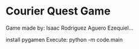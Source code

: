 # Courier Quest Game
Game made by:
Isaac Rodriguez Aguero 
Ezequiel...

install pygamen 
Execute: python -m code.main